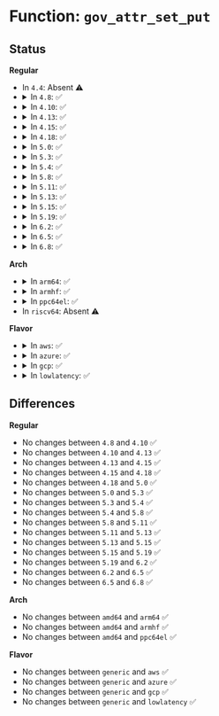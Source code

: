 # Function: <code>gov_attr_set_put</code>

## Status
<b>Regular</b>
<ul>
<li>
In <code>4.4</code>: Absent ⚠️
</li>
<li>
<details>
<summary>In <code>4.8</code>: ✅</summary>

```c
unsigned int gov_attr_set_put(struct gov_attr_set *attr_set, struct list_head *list_node);
```

**Collision:** Unique Global

**Inline:** No

**Transformation:** False

**Instances:**

```
In drivers/cpufreq/cpufreq_governor_attr_set.c (ffffffff81717580)
Location: drivers/cpufreq/cpufreq_governor_attr_set.c:69
Inline: False
Direct callers:
  - drivers/cpufreq/cpufreq_governor.c:cpufreq_dbs_governor_exit
```
**Symbols:**

```
ffffffff81717580-ffffffff817175f3: gov_attr_set_put (STB_GLOBAL)
```
</details>
</li>
<li>
<details>
<summary>In <code>4.10</code>: ✅</summary>

```c
unsigned int gov_attr_set_put(struct gov_attr_set *attr_set, struct list_head *list_node);
```

**Collision:** Unique Global

**Inline:** No

**Transformation:** False

**Instances:**

```
In drivers/cpufreq/cpufreq_governor_attr_set.c (ffffffff81749360)
Location: drivers/cpufreq/cpufreq_governor_attr_set.c:69
Inline: False
Direct callers:
  - kernel/sched/cpufreq_schedutil.c:sugov_exit
  - drivers/cpufreq/cpufreq_governor.c:cpufreq_dbs_governor_exit
```
**Symbols:**

```
ffffffff81749360-ffffffff817493d3: gov_attr_set_put (STB_GLOBAL)
```
</details>
</li>
<li>
<details>
<summary>In <code>4.13</code>: ✅</summary>

```c
unsigned int gov_attr_set_put(struct gov_attr_set *attr_set, struct list_head *list_node);
```

**Collision:** Unique Global

**Inline:** No

**Transformation:** False

**Instances:**

```
In drivers/cpufreq/cpufreq_governor_attr_set.c (ffffffff817679f0)
Location: drivers/cpufreq/cpufreq_governor_attr_set.c:69
Inline: False
Direct callers:
  - kernel/sched/cpufreq_schedutil.c:sugov_exit
  - drivers/cpufreq/cpufreq_governor.c:cpufreq_dbs_governor_exit
```
**Symbols:**

```
ffffffff817679f0-ffffffff81767a5f: gov_attr_set_put (STB_GLOBAL)
```
</details>
</li>
<li>
<details>
<summary>In <code>4.15</code>: ✅</summary>

```c
unsigned int gov_attr_set_put(struct gov_attr_set *attr_set, struct list_head *list_node);
```

**Collision:** Unique Global

**Inline:** No

**Transformation:** False

**Instances:**

```
In drivers/cpufreq/cpufreq_governor_attr_set.c (ffffffff817dd8d0)
Location: drivers/cpufreq/cpufreq_governor_attr_set.c:69
Inline: False
Direct callers:
  - kernel/sched/cpufreq_schedutil.c:sugov_exit
  - drivers/cpufreq/cpufreq_governor.c:cpufreq_dbs_governor_exit
```
**Symbols:**

```
ffffffff817dd8d0-ffffffff817dd93f: gov_attr_set_put (STB_GLOBAL)
```
</details>
</li>
<li>
<details>
<summary>In <code>4.18</code>: ✅</summary>

```c
unsigned int gov_attr_set_put(struct gov_attr_set *attr_set, struct list_head *list_node);
```

**Collision:** Unique Global

**Inline:** No

**Transformation:** False

**Instances:**

```
In drivers/cpufreq/cpufreq_governor_attr_set.c (ffffffff81826560)
Location: drivers/cpufreq/cpufreq_governor_attr_set.c:69
Inline: False
Direct callers:
  - kernel/sched/cpufreq_schedutil.c:sugov_exit
  - drivers/cpufreq/cpufreq_governor.c:cpufreq_dbs_governor_exit
```
**Symbols:**

```
ffffffff81826560-ffffffff818265cf: gov_attr_set_put (STB_GLOBAL)
```
</details>
</li>
<li>
<details>
<summary>In <code>5.0</code>: ✅</summary>

```c
unsigned int gov_attr_set_put(struct gov_attr_set *attr_set, struct list_head *list_node);
```

**Collision:** Unique Global

**Inline:** No

**Transformation:** False

**Instances:**

```
In drivers/cpufreq/cpufreq_governor_attr_set.c (ffffffff81852440)
Location: drivers/cpufreq/cpufreq_governor_attr_set.c:69
Inline: False
Direct callers:
  - kernel/sched/cpufreq_schedutil.c:sugov_exit
  - drivers/cpufreq/cpufreq_governor.c:cpufreq_dbs_governor_exit
```
**Symbols:**

```
ffffffff81852440-ffffffff818524af: gov_attr_set_put (STB_GLOBAL)
```
</details>
</li>
<li>
<details>
<summary>In <code>5.3</code>: ✅</summary>

```c
unsigned int gov_attr_set_put(struct gov_attr_set *attr_set, struct list_head *list_node);
```

**Collision:** Unique Global

**Inline:** No

**Transformation:** False

**Instances:**

```
In drivers/cpufreq/cpufreq_governor_attr_set.c (ffffffff818959c0)
Location: drivers/cpufreq/cpufreq_governor_attr_set.c:66
Inline: False
Direct callers:
  - kernel/sched/cpufreq_schedutil.c:sugov_exit
  - drivers/cpufreq/cpufreq_governor.c:cpufreq_dbs_governor_exit
```
**Symbols:**

```
ffffffff818959c0-ffffffff81895a34: gov_attr_set_put (STB_GLOBAL)
```
</details>
</li>
<li>
<details>
<summary>In <code>5.4</code>: ✅</summary>

```c
unsigned int gov_attr_set_put(struct gov_attr_set *attr_set, struct list_head *list_node);
```

**Collision:** Unique Global

**Inline:** No

**Transformation:** False

**Instances:**

```
In drivers/cpufreq/cpufreq_governor_attr_set.c (ffffffff818c79d0)
Location: drivers/cpufreq/cpufreq_governor_attr_set.c:66
Inline: False
Direct callers:
  - kernel/sched/cpufreq_schedutil.c:sugov_exit
  - drivers/cpufreq/cpufreq_governor.c:cpufreq_dbs_governor_exit
```
**Symbols:**

```
ffffffff818c79d0-ffffffff818c7a44: gov_attr_set_put (STB_GLOBAL)
```
</details>
</li>
<li>
<details>
<summary>In <code>5.8</code>: ✅</summary>

```c
unsigned int gov_attr_set_put(struct gov_attr_set *attr_set, struct list_head *list_node);
```

**Collision:** Unique Global

**Inline:** No

**Transformation:** False

**Instances:**

```
In drivers/cpufreq/cpufreq_governor_attr_set.c (ffffffff81999b90)
Location: drivers/cpufreq/cpufreq_governor_attr_set.c:66
Inline: False
Direct callers:
  - kernel/sched/cpufreq_schedutil.c:sugov_exit
  - drivers/cpufreq/cpufreq_governor.c:cpufreq_dbs_governor_exit
```
**Symbols:**

```
ffffffff81999b90-ffffffff81999c04: gov_attr_set_put (STB_GLOBAL)
```
</details>
</li>
<li>
<details>
<summary>In <code>5.11</code>: ✅</summary>

```c
unsigned int gov_attr_set_put(struct gov_attr_set *attr_set, struct list_head *list_node);
```

**Collision:** Unique Global

**Inline:** No

**Transformation:** False

**Instances:**

```
In drivers/cpufreq/cpufreq_governor_attr_set.c (ffffffff8199cc20)
Location: drivers/cpufreq/cpufreq_governor_attr_set.c:66
Inline: False
Direct callers:
  - kernel/sched/cpufreq_schedutil.c:sugov_exit
  - drivers/cpufreq/cpufreq_governor.c:cpufreq_dbs_governor_exit
```
**Symbols:**

```
ffffffff8199cc20-ffffffff8199cc94: gov_attr_set_put (STB_GLOBAL)
```
</details>
</li>
<li>
<details>
<summary>In <code>5.13</code>: ✅</summary>

```c
unsigned int gov_attr_set_put(struct gov_attr_set *attr_set, struct list_head *list_node);
```

**Collision:** Unique Global

**Inline:** No

**Transformation:** False

**Instances:**

```
In drivers/cpufreq/cpufreq_governor_attr_set.c (ffffffff819818f0)
Location: drivers/cpufreq/cpufreq_governor_attr_set.c:66
Inline: False
Direct callers:
  - kernel/sched/cpufreq_schedutil.c:sugov_exit
  - drivers/cpufreq/cpufreq_governor.c:cpufreq_dbs_governor_exit
```
**Symbols:**

```
ffffffff819818f0-ffffffff81981964: gov_attr_set_put (STB_GLOBAL)
```
</details>
</li>
<li>
<details>
<summary>In <code>5.15</code>: ✅</summary>

```c
unsigned int gov_attr_set_put(struct gov_attr_set *attr_set, struct list_head *list_node);
```

**Collision:** Unique Global

**Inline:** No

**Transformation:** False

**Instances:**

```
In drivers/cpufreq/cpufreq_governor_attr_set.c (ffffffff81a2ac20)
Location: drivers/cpufreq/cpufreq_governor_attr_set.c:66
Inline: False
Direct callers:
  - kernel/sched/cpufreq_schedutil.c:sugov_exit
  - drivers/cpufreq/cpufreq_governor.c:cpufreq_dbs_governor_exit
```
**Symbols:**

```
ffffffff81a2ac20-ffffffff81a2ac94: gov_attr_set_put (STB_GLOBAL)
```
</details>
</li>
<li>
<details>
<summary>In <code>5.19</code>: ✅</summary>

```c
unsigned int gov_attr_set_put(struct gov_attr_set *attr_set, struct list_head *list_node);
```

**Collision:** Unique Global

**Inline:** No

**Transformation:** False

**Instances:**

```
In drivers/cpufreq/cpufreq_governor_attr_set.c (ffffffff81b94fc0)
Location: drivers/cpufreq/cpufreq_governor_attr_set.c:61
Inline: False
Direct callers:
  - kernel/sched/build_utility.c:sugov_exit
  - drivers/cpufreq/cpufreq_governor.c:cpufreq_dbs_governor_exit
```
**Symbols:**

```
ffffffff81b94fc0-ffffffff81b95037: gov_attr_set_put (STB_GLOBAL)
```
</details>
</li>
<li>
<details>
<summary>In <code>6.2</code>: ✅</summary>

```c
unsigned int gov_attr_set_put(struct gov_attr_set *attr_set, struct list_head *list_node);
```

**Collision:** Unique Global

**Inline:** No

**Transformation:** False

**Instances:**

```
In drivers/cpufreq/cpufreq_governor_attr_set.c (ffffffff81d35980)
Location: drivers/cpufreq/cpufreq_governor_attr_set.c:61
Inline: False
Direct callers:
  - kernel/sched/build_utility.c:sugov_exit
  - drivers/cpufreq/cpufreq_governor.c:cpufreq_dbs_governor_exit
```
**Symbols:**

```
ffffffff81d35980-ffffffff81d359f7: gov_attr_set_put (STB_GLOBAL)
```
</details>
</li>
<li>
<details>
<summary>In <code>6.5</code>: ✅</summary>

```c
unsigned int gov_attr_set_put(struct gov_attr_set *attr_set, struct list_head *list_node);
```

**Collision:** Unique Global

**Inline:** No

**Transformation:** False

**Instances:**

```
In drivers/cpufreq/cpufreq_governor_attr_set.c (ffffffff81d9ecf0)
Location: drivers/cpufreq/cpufreq_governor_attr_set.c:61
Inline: False
Direct callers:
  - kernel/sched/build_utility.c:sugov_exit
  - drivers/cpufreq/cpufreq_governor.c:cpufreq_dbs_governor_exit
```
**Symbols:**

```
ffffffff81d9ecf0-ffffffff81d9ed67: gov_attr_set_put (STB_GLOBAL)
```
</details>
</li>
<li>
<details>
<summary>In <code>6.8</code>: ✅</summary>

```c
unsigned int gov_attr_set_put(struct gov_attr_set *attr_set, struct list_head *list_node);
```

**Collision:** Unique Global

**Inline:** No

**Transformation:** False

**Instances:**

```
In drivers/cpufreq/cpufreq_governor_attr_set.c (ffffffff81e56b00)
Location: drivers/cpufreq/cpufreq_governor_attr_set.c:61
Inline: False
Direct callers:
  - kernel/sched/build_utility.c:sugov_exit
  - drivers/cpufreq/cpufreq_governor.c:cpufreq_dbs_governor_exit
```
**Symbols:**

```
ffffffff81e56b00-ffffffff81e56b77: gov_attr_set_put (STB_GLOBAL)
```
</details>
</li>
</ul>
<b>Arch</b>
<ul>
<li>
<details>
<summary>In <code>arm64</code>: ✅</summary>

```c
unsigned int gov_attr_set_put(struct gov_attr_set *attr_set, struct list_head *list_node);
```

**Collision:** Unique Global

**Inline:** No

**Transformation:** False

**Instances:**

```
In drivers/cpufreq/cpufreq_governor_attr_set.c (ffff800010b25e50)
Location: drivers/cpufreq/cpufreq_governor_attr_set.c:66
Inline: False
Direct callers:
  - kernel/sched/cpufreq_schedutil.c:sugov_exit
  - drivers/cpufreq/cpufreq_governor.c:cpufreq_dbs_governor_exit
```
**Symbols:**

```
ffff800010b25e50-ffff800010b25ed0: gov_attr_set_put (STB_GLOBAL)
```
</details>
</li>
<li>
<details>
<summary>In <code>armhf</code>: ✅</summary>

```c
unsigned int gov_attr_set_put(struct gov_attr_set *attr_set, struct list_head *list_node);
```

**Collision:** Unique Global

**Inline:** No

**Transformation:** False

**Instances:**

```
In drivers/cpufreq/cpufreq_governor_attr_set.c (c0bffcec)
Location: drivers/cpufreq/cpufreq_governor_attr_set.c:66
Inline: False
Direct callers:
  - kernel/sched/cpufreq_schedutil.c:sugov_exit
  - drivers/cpufreq/cpufreq_governor.c:cpufreq_dbs_governor_exit
```
**Symbols:**

```
c0bffcec-c0bffd5c: gov_attr_set_put (STB_GLOBAL)
```
</details>
</li>
<li>
<details>
<summary>In <code>ppc64el</code>: ✅</summary>

```c
unsigned int gov_attr_set_put(struct gov_attr_set *attr_set, struct list_head *list_node);
```

**Collision:** Unique Global

**Inline:** No

**Transformation:** False

**Instances:**

```
In drivers/cpufreq/cpufreq_governor_attr_set.c (c000000000c1b150)
Location: drivers/cpufreq/cpufreq_governor_attr_set.c:66
Inline: False
Direct callers:
  - kernel/sched/cpufreq_schedutil.c:sugov_exit
  - drivers/cpufreq/cpufreq_governor.c:cpufreq_dbs_governor_exit
```
**Symbols:**

```
c000000000c1b150-c000000000c1b218: gov_attr_set_put (STB_GLOBAL)
```
</details>
</li>
<li>
In <code>riscv64</code>: Absent ⚠️
</li>
</ul>
<b>Flavor</b>
<ul>
<li>
<details>
<summary>In <code>aws</code>: ✅</summary>

```c
unsigned int gov_attr_set_put(struct gov_attr_set *attr_set, struct list_head *list_node);
```

**Collision:** Unique Global

**Inline:** No

**Transformation:** False

**Instances:**

```
In drivers/cpufreq/cpufreq_governor_attr_set.c (ffffffff8186c0f0)
Location: drivers/cpufreq/cpufreq_governor_attr_set.c:66
Inline: False
Direct callers:
  - kernel/sched/cpufreq_schedutil.c:sugov_exit
  - drivers/cpufreq/cpufreq_governor.c:cpufreq_dbs_governor_exit
```
**Symbols:**

```
ffffffff8186c0f0-ffffffff8186c164: gov_attr_set_put (STB_GLOBAL)
```
</details>
</li>
<li>
<details>
<summary>In <code>azure</code>: ✅</summary>

```c
unsigned int gov_attr_set_put(struct gov_attr_set *attr_set, struct list_head *list_node);
```

**Collision:** Unique Global

**Inline:** No

**Transformation:** False

**Instances:**

```
In drivers/cpufreq/cpufreq_governor_attr_set.c (ffffffff81834da0)
Location: drivers/cpufreq/cpufreq_governor_attr_set.c:66
Inline: False
Direct callers:
  - kernel/sched/cpufreq_schedutil.c:sugov_exit
  - drivers/cpufreq/cpufreq_governor.c:cpufreq_dbs_governor_exit
```
**Symbols:**

```
ffffffff81834da0-ffffffff81834e14: gov_attr_set_put (STB_GLOBAL)
```
</details>
</li>
<li>
<details>
<summary>In <code>gcp</code>: ✅</summary>

```c
unsigned int gov_attr_set_put(struct gov_attr_set *attr_set, struct list_head *list_node);
```

**Collision:** Unique Global

**Inline:** No

**Transformation:** False

**Instances:**

```
In drivers/cpufreq/cpufreq_governor_attr_set.c (ffffffff818bce80)
Location: drivers/cpufreq/cpufreq_governor_attr_set.c:66
Inline: False
Direct callers:
  - kernel/sched/cpufreq_schedutil.c:sugov_exit
  - drivers/cpufreq/cpufreq_governor.c:cpufreq_dbs_governor_exit
```
**Symbols:**

```
ffffffff818bce80-ffffffff818bcef4: gov_attr_set_put (STB_GLOBAL)
```
</details>
</li>
<li>
<details>
<summary>In <code>lowlatency</code>: ✅</summary>

```c
unsigned int gov_attr_set_put(struct gov_attr_set *attr_set, struct list_head *list_node);
```

**Collision:** Unique Global

**Inline:** No

**Transformation:** False

**Instances:**

```
In drivers/cpufreq/cpufreq_governor_attr_set.c (ffffffff818d9170)
Location: drivers/cpufreq/cpufreq_governor_attr_set.c:66
Inline: False
Direct callers:
  - kernel/sched/cpufreq_schedutil.c:sugov_exit
  - drivers/cpufreq/cpufreq_governor.c:cpufreq_dbs_governor_exit
```
**Symbols:**

```
ffffffff818d9170-ffffffff818d91e4: gov_attr_set_put (STB_GLOBAL)
```
</details>
</li>
</ul>

## Differences
<b>Regular</b>
<ul>
<li>
No changes between <code>4.8</code> and <code>4.10</code> ✅
</li>
<li>
No changes between <code>4.10</code> and <code>4.13</code> ✅
</li>
<li>
No changes between <code>4.13</code> and <code>4.15</code> ✅
</li>
<li>
No changes between <code>4.15</code> and <code>4.18</code> ✅
</li>
<li>
No changes between <code>4.18</code> and <code>5.0</code> ✅
</li>
<li>
No changes between <code>5.0</code> and <code>5.3</code> ✅
</li>
<li>
No changes between <code>5.3</code> and <code>5.4</code> ✅
</li>
<li>
No changes between <code>5.4</code> and <code>5.8</code> ✅
</li>
<li>
No changes between <code>5.8</code> and <code>5.11</code> ✅
</li>
<li>
No changes between <code>5.11</code> and <code>5.13</code> ✅
</li>
<li>
No changes between <code>5.13</code> and <code>5.15</code> ✅
</li>
<li>
No changes between <code>5.15</code> and <code>5.19</code> ✅
</li>
<li>
No changes between <code>5.19</code> and <code>6.2</code> ✅
</li>
<li>
No changes between <code>6.2</code> and <code>6.5</code> ✅
</li>
<li>
No changes between <code>6.5</code> and <code>6.8</code> ✅
</li>
</ul>
<b>Arch</b>
<ul>
<li>
No changes between <code>amd64</code> and <code>arm64</code> ✅
</li>
<li>
No changes between <code>amd64</code> and <code>armhf</code> ✅
</li>
<li>
No changes between <code>amd64</code> and <code>ppc64el</code> ✅
</li>
</ul>
<b>Flavor</b>
<ul>
<li>
No changes between <code>generic</code> and <code>aws</code> ✅
</li>
<li>
No changes between <code>generic</code> and <code>azure</code> ✅
</li>
<li>
No changes between <code>generic</code> and <code>gcp</code> ✅
</li>
<li>
No changes between <code>generic</code> and <code>lowlatency</code> ✅
</li>
</ul>
